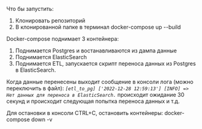 Что бы запустить:
1. Клонировать репозиторий
2. В клонированной папке в терминал docker-compose up --build    

Docker-compose поднимает 3 контейнера:
1. Поднимается Postgres и востанавливаются из дампа данные
2. Поднимается ElasticSearch
3. Поднимается ETL, запускается скрипт переноса данных из Postgres в ElasticSearch.

Когда данные перенесены выходит сообщение в консоли лога (можно переключить в файл):
  _`[etl_to_pg] ['2022-12-28 12:59:13'] [INFO] => Нет данных для переноса в ElasticSearch.`_
происходит ожидание 30 секунд и происходит следующая попытка переноса данных и т.д.

Для остановки в консоли CTRL+C, остановить контейнеры: docker-compose down -v 
